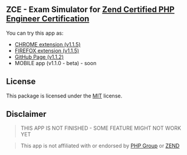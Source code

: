 ## ZCE - Exam Simulator for [Zend Certified PHP Engineer Certification](https://www.zend.com/en/services/certification/php-certification)

You can try this app as: 

* [CHROME extension (v1.1.5)](https://chrome.google.com/webstore/detail/php-zend-certification-exam/kdjolhghoglghipajmbmlmldbpncimge)
* [FIREFOX extension (v1.1.5)](https://addons.mozilla.org/ro/firefox/addon/php-zend-certification-exam/)
* [GitHub Page (v1.1.2)](https://alceanicu.github.io/zce/)
* MOBILE app (v1.1.0 - beta) - soon

## License

This package is licensed under the [MIT](http://opensource.org/licenses/MIT) license.

## Disclaimer

> THIS APP IS NOT FINISHED - SOME FEATURE MIGHT NOT WORK YET

> This app is not affiliated with or endorsed by [PHP Group](https://www.php.net/) or [ZEND](https://www.zend.com/en)
